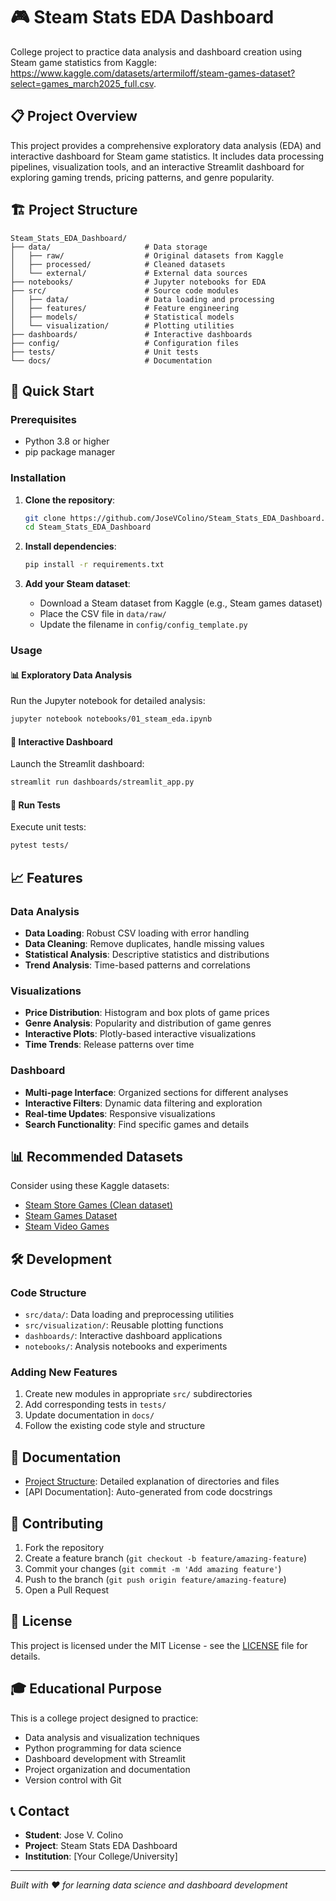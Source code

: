 # 🎮 Steam Stats EDA Dashboard

College project to practice data analysis and dashboard creation using Steam game statistics from Kaggle: https://www.kaggle.com/datasets/artermiloff/steam-games-dataset?select=games_march2025_full.csv.

## 📋 Project Overview

This project provides a comprehensive exploratory data analysis (EDA) and interactive dashboard for Steam game statistics. It includes data processing pipelines, visualization tools, and an interactive Streamlit dashboard for exploring gaming trends, pricing patterns, and genre popularity.

## 🏗️ Project Structure

```
Steam_Stats_EDA_Dashboard/
├── data/                     # Data storage
│   ├── raw/                  # Original datasets from Kaggle
│   ├── processed/            # Cleaned datasets
│   └── external/             # External data sources
├── notebooks/                # Jupyter notebooks for EDA
├── src/                      # Source code modules
│   ├── data/                 # Data loading and processing
│   ├── features/             # Feature engineering
│   ├── models/               # Statistical models
│   └── visualization/        # Plotting utilities
├── dashboards/               # Interactive dashboards
├── config/                   # Configuration files
├── tests/                    # Unit tests
└── docs/                     # Documentation
```

## 🚀 Quick Start

### Prerequisites
- Python 3.8 or higher
- pip package manager

### Installation

1. **Clone the repository**:
   ```bash
   git clone https://github.com/JoseVColino/Steam_Stats_EDA_Dashboard.git
   cd Steam_Stats_EDA_Dashboard
   ```

2. **Install dependencies**:
   ```bash
   pip install -r requirements.txt
   ```

3. **Add your Steam dataset**:
   - Download a Steam dataset from Kaggle (e.g., Steam games dataset)
   - Place the CSV file in `data/raw/`
   - Update the filename in `config/config_template.py`

### Usage

#### 📊 Exploratory Data Analysis
Run the Jupyter notebook for detailed analysis:
```bash
jupyter notebook notebooks/01_steam_eda.ipynb
```

#### 🎯 Interactive Dashboard
Launch the Streamlit dashboard:
```bash
streamlit run dashboards/streamlit_app.py
```

#### 🧪 Run Tests
Execute unit tests:
```bash
pytest tests/
```

## 📈 Features

### Data Analysis
- **Data Loading**: Robust CSV loading with error handling
- **Data Cleaning**: Remove duplicates, handle missing values
- **Statistical Analysis**: Descriptive statistics and distributions
- **Trend Analysis**: Time-based patterns and correlations

### Visualizations
- **Price Distribution**: Histogram and box plots of game prices
- **Genre Analysis**: Popularity and distribution of game genres
- **Interactive Plots**: Plotly-based interactive visualizations
- **Time Trends**: Release patterns over time

### Dashboard
- **Multi-page Interface**: Organized sections for different analyses
- **Interactive Filters**: Dynamic data filtering and exploration
- **Real-time Updates**: Responsive visualizations
- **Search Functionality**: Find specific games and details

## 📊 Recommended Datasets

Consider using these Kaggle datasets:
- [Steam Store Games (Clean dataset)](https://www.kaggle.com/datasets/nikdavis/steam-store-games)
- [Steam Games Dataset](https://www.kaggle.com/datasets/fronkongames/steam-games-dataset)
- [Steam Video Games](https://www.kaggle.com/datasets/tamber/steam-video-games)

## 🛠️ Development

### Code Structure
- `src/data/`: Data loading and preprocessing utilities
- `src/visualization/`: Reusable plotting functions
- `dashboards/`: Interactive dashboard applications
- `notebooks/`: Analysis notebooks and experiments

### Adding New Features
1. Create new modules in appropriate `src/` subdirectories
2. Add corresponding tests in `tests/`
3. Update documentation in `docs/`
4. Follow the existing code style and structure

## 📝 Documentation

- [Project Structure](docs/project_structure.md): Detailed explanation of directories and files
- [API Documentation]: Auto-generated from code docstrings

## 🤝 Contributing

1. Fork the repository
2. Create a feature branch (`git checkout -b feature/amazing-feature`)
3. Commit your changes (`git commit -m 'Add amazing feature'`)
4. Push to the branch (`git push origin feature/amazing-feature`)
5. Open a Pull Request

## 📄 License

This project is licensed under the MIT License - see the [LICENSE](LICENSE) file for details.

## 🎓 Educational Purpose

This is a college project designed to practice:
- Data analysis and visualization techniques
- Python programming for data science
- Dashboard development with Streamlit
- Project organization and documentation
- Version control with Git

## 📞 Contact

- **Student**: Jose V. Colino
- **Project**: Steam Stats EDA Dashboard
- **Institution**: [Your College/University]

---
*Built with ❤️ for learning data science and dashboard development*
